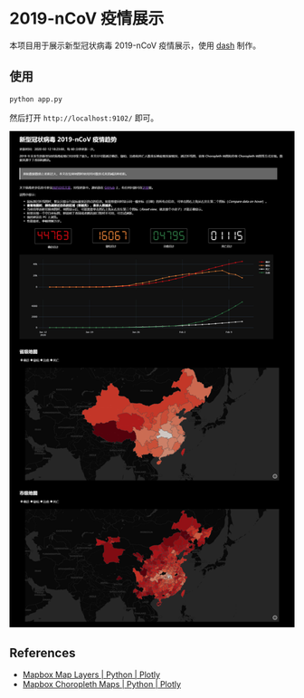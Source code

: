 # 2019-nCoV 疫情展示

本项目用于展示新型冠状病毒 2019-nCoV 疫情展示，使用 [dash](https://plot.ly/dash/) 制作。

## 使用

```bash
python app.py
```

然后打开 `http://localhost:9102/` 即可。

![homepage](./screenshots/homepage.png)

## References

- [Mapbox Map Layers | Python | Plotly](https://plot.ly/python/mapbox-layers/)
- [Mapbox Choropleth Maps | Python | Plotly](https://plot.ly/python/mapbox-county-choropleth/#choropleth-map-using-plotlygraphobjects-and-carto-base-map-no-token-needed)